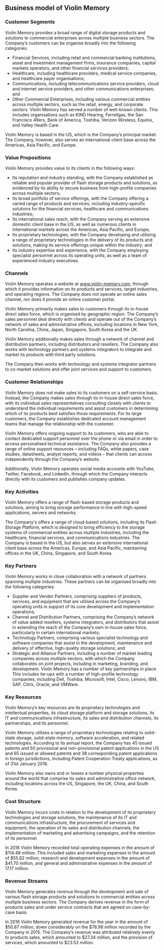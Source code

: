 Business model of Violin Memory
-------------------------------

 ### Customer Segments

 Violin Memory provides a broad range of digital storage products and solutions to commercial enterprises across multiple business sectors. The Company’s customers can be organise broadly into the following categories:

  * Financial Services, including retail and commercial banking institutions, asset and investment management firms, insurance companies, capital markets operators, and other financial services providers;
 * Healthcare, including healthcare providers, medical service companies, and healthcare payer organisations;
 * Communications, including telecommunications service providers, cloud and internet service providers, and other communications enterprises; and
 * Other Commercial Enterprises, including various commercial entities across multiple sectors, such as the retail, energy, and corporate sectors.
  Violin Memory has served a number of well-known clients. This includes organisations such as KIND Hearing, Ferrellgas, the San Francisco 49ers, Bank of America, Toshiba, Verizon Wireless, Equinix, and Valley Health Care.

 Violin Memory is based in the US, which is the Company’s principal market. The Company, however, also serves an international client base across the Americas, Asia Pacific, and Europe.

 ### Value Propositions

 Violin Memory provides value to its clients in the following ways:

  * Its reputation and industry standing, with the Company established as reliable and popular provider of flash storage products and solutions, as evidenced by its ability to secure business from high-profile companies across multiple sectors;
 * Its broad portfolio of service offerings, with the Company offering a varied range of products and services, including industry-specific solutions for the financial services, healthcare and communications industries;
 * Its international sales reach, with the Company serving an extensive domestic client base in the US, as well as numerous clients in international markets across the Americas, Asia Pacific, and Europe;
 * Its proprietary technologies, with the Company developing and utilising a range of proprietary technologies in the delivery of its products and solutions, making its service offerings unique within the industry; and
 * Its industry expertise and experience, with the Company employing specialist personnel across its operating units, as well as a team of experienced industry executives.
  ### Channels

 Violin Memory operates a website at www.violin-memory.com, through which it provides information on its products and services, target industries, and operating regions. The Company does not operate an online sales channel, nor does it provide an online customer portal.

 Violin Memory primarily makes sales to customers through its in-house direct sales force, which is organised by geographic region. The Company’s sales personnel deal directly with clients and operate out of the Company’s network of sales and administrative offices, including locations in New York, North Carolina, China, Japan, Singapore, South Korea and the UK.

 Violin Memory additionally makes sales through a network of channel and distribution partners, including distributors and resellers. The Company also works with technology partners and systems integrators to integrate and market its products with third party solutions.

 The Company then works with technology and systems integrator partners to co-market solutions and offer joint services and support to customers.

 ### Customer Relationships

 Violin Memory does not make sales to its customers on a self-service basis. Instead, the Company makes sales through its in-house direct sales force, with its individual sales representatives consulting closely with clients to understand the individual requirements and assist customers in determining which of its products best satisfies those requirements. For its large customers, the Company establishes dedicated account management teams that manage the relationship with the customer.

 Violin Memory offers ongoing support to its customers, who are able to contact dedicated support personnel over the phone or via email in order to access personalised technical assistance. The Company also provides a range of online support resources – including FAQs, white papers, case studies, datasheets, analyst reports, and videos – that clients can access independently through the Company’s website.

 Additionally, Violin Memory operates social media accounts with YouTube, Twitter, Facebook, and LinkedIn, through which the Company interacts directly with its customers and publishes company updates.

 ### Key Activities

 Violin Memory offers a range of flash-based storage products and solutions, aiming to bring storage performance in line with high-speed applications, servers and networks.

 The Company's offers a range of cloud-based solutions, including its Flash Storage Platform, which is designed to bring efficiency to the storage systems of commercial entities across multiple industries, including the healthcare, financial services, and communications industries. The Company is based in the US, but also serves an extensive international client base across the Americas, Europe, and Asia Pacific, maintaining offices in the UK, China, Singapore, and South Korea.

 ### Key Partners

 Violin Memory works in close collaboration with a network of partners spanning multiple industries. These partners can be organised broadly into the following categories:

  * Supplier and Vendor Partners, comprising suppliers of products, services, and equipment that are utilised across the Company’s operating units in support of its core development and implementation operations;
 * Channel and Distribution Partners, comprising the Company’s network of value added resellers, systems integrators, and distributors that assist in extending the reach of the Company’s own in-house sales force, particularly in certain international markets;
 * Technology Partners, comprising various specialist technology and software companies that assist in the development, maintenance and delivery of effective, high-quality storage solutions; and
 * Strategic and Alliance Partners, including a number of market leading companies across multiple sectors, with which the Company collaborates on joint projects, including in marketing, branding, and development.
  Violin Memory has a number of key partnerships in place. This includes tie-ups with a number of high-profile technology companies, including Dell, Toshiba, Microsoft, Intel, Cisco, Lenovo, IBM, SAP, Citrix, Oracle, and VMWare.

 ### Key Resources

 Violin Memory’s key resources are its proprietary technologies and intellectual properties, its cloud storage platform and storage solutions, its IT and communications infrastructure, its sales and distribution channels, its partnerships, and its personnel.

 Violin Memory utilises a range of proprietary technologies relating to solid-state storage, solid-state memory, software acceleration, and related technologies. According to its annual report, the Company has 45 issued patents and 50 provisional and non-provisional patent applications in the US and 65 issued or allowed patents and 38 corresponding patent applications in foreign jurisdictions, including Patent Cooperation Treaty applications, as of 31st January 2016.

 Violin Memory also owns and or leases a number physical properties around the world that comprise its sales and administrative office network, including locations across the US, Singapore, the UK, China, and South Korea.

 ### Cost Structure

 Violin Memory incurs costs in relation to the development of its proprietary technologies and storage solutions, the maintenance of its IT and communications infrastructure, the procurement of services and equipment, the operation of its sales and distribution channels, the implementation of marketing and advertising campaigns, and the retention of its personnel.

 In 2016 Violin Memory recorded total operating expenses in the amount of $114.48 million. This included sales and marketing expenses in the amount of $55.62 million, research and development expenses in the amount of $41.70 million, and general and administrative expenses in the amount of 17.17 million.

 ### Revenue Streams

 Violin Memory generates revenue through the development and sale of various flash storage products and solutions to commercial entities across multiple business sectors. The Company derives revenue in the form of products sales and under service contracts that are agreed on case-by-case basis.

 In 2016 Violin Memory generated revenue for the year in the amount of $50.87 million, down considerably on the $78.98 million recorded by the Company in 2015. The Company’s revenue was attributed relatively evenly to products sales, which amounted to $27.34 million, and the provision of services, which amounted to $23.53 million.